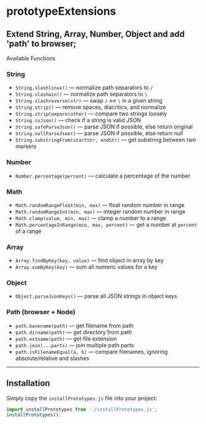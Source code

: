 # prototypeExtensions
Extend String, Array, Number, Object and add 'path' to browser;
---

Available Functions

### String
- `String.slashlinux()` — normalize path separators to `/`
- `String.slashwin()` — normalize path separators to `\`
- `String.slashreverse(str)` — swap `/` ↔ `\` in a given string
- `String.strip()` — remove spaces, diacritics, and normalize
- `String.stripCompare(other)` — compare two strings loosely
- `String.isJson()` — check if a string is valid JSON
- `String.safeParseJson()` — parse JSON if possible, else return original
- `String.nullParseJson()` — parse JSON if possible, else return null
- `String.substringFrom(startStr, endStr)` — get substring between two markers

### Number
- `Number.percentage(percent)` — calculate a percentage of the number

### Math
- `Math.randomRangeFloat(min, max)` — float random number in range
- `Math.randomRangeInt(min, max)` — integer random number in range
- `Math.clamp(value, min, max)` — clamp a number to a range
- `Math.percentageInRange(min, max, percent)` — get a number at `percent` of a range

### Array
- `Array.findByKey(key, value)` — find object in array by key
- `Array.sumByKey(key)` — sum all numeric values for a key

### Object
- `Object.parseJsonKeys()` — parse all JSON strings in object keys

### Path (browser + Node)
- `path.basename(path)` — get filename from path
- `path.dirname(path)` — get directory from path
- `path.extname(path)` — get file extension
- `path.join(...parts)` — join multiple path parts
- `path.isFilenameEqual(a, b)` — compare filenames, ignoring absolute/relative and slashes

---

## Installation

Simply copy the `installPrototypes.js` file into your project:

```js
import installPrototypes from './installPrototypes.js';
installPrototypes();
